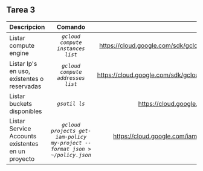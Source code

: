## Tarea 3

Descripcion | Comando | URL's Referencia
|:---|:---:|---:|
Listar compute engine | _```gcloud compute instances list```_ | https://cloud.google.com/sdk/gcloud/reference/compute/instances/list
Listar Ip's en uso, existentes o reservadas | _```gcloud compute addresses list```_ | https://cloud.google.com/sdk/gcloud/reference/compute/addresses/list
Listar buckets disponibles | _```gsutil ls```_ | https://cloud.google.com/storage/docs/gsutil?hl=es-419
Listar Service Accounts existentes en un proyecto | _```gcloud projects get-iam-policy my-project --format json > ~/policy.json```_ | https://cloud.google.com/iam/docs/granting-changing-revoking-access?hl=es-419?
